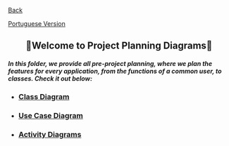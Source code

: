  <div>
  <p><a href="https://github.com/Squad-Back-End/reprography-nodejs/blob/master/docs/README-en.md">Back</a></p>
  <p><a href="https://github.com/Squad-Back-End/reprography-nodejs/blob/master/docs/diagrams/README.md">Portuguese Version</a></p>
</div>
 
 <h2 align="center">💭Welcome to Project Planning Diagrams💭</h2>

##### In this folder, we provide all pre-project planning, where we plan the features for every application, from the functions of a common user, to classes. Check it out below:

* ### [Class Diagram](https://github.com/Squad-Back-End/reprography-nodejs/blob/master/docs/diagrams/diagramas_de_classe/README-en.md)

* ### [Use Case Diagram](https://github.com/Squad-Back-End/reprography-nodejs/blob/master/docs/diagrams/diagramas_casos_de_uso/README-en.md)

* ### [Activity Diagrams](https://github.com/Squad-Back-End/reprography-nodejs/blob/master/docs/diagrams/diagramas_de_atividade/README-en.md)
